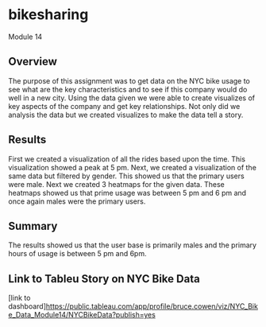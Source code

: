 # bikesharing
Module 14
## Overview
The purpose of this assignment was to get data on the NYC bike usage to see what are the key characteristics and to see if this company would do well in a new city. Using the data given we were able to create visualizes of key aspects of the company and get key relationships. Not only did we analysis the data but we created visualizes to make the data tell a story.
## Results
First we created a visualization of all the rides based upon the time. This visualization showed a peak at 5 pm. Next, we created a visualization of the same data but filtered by gender. This showed us that the primary users were male. Next we created 3 heatmaps for the given data. These heatmaps showed us that prime usage was between 5 pm and 6 pm and once again males were the primary users.
## Summary
The results showed us that the user base is primarily males and the primary hours of usage is between 5 pm and 6pm. 
## Link to Tableu Story on NYC Bike Data
[link to dashboard]https://public.tableau.com/app/profile/bruce.cowen/viz/NYC_Bike_Data_Module14/NYCBikeData?publish=yes
